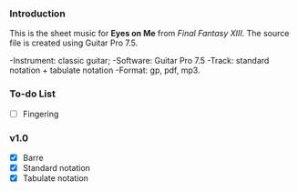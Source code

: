 ### Introduction

This is the sheet music for **Eyes on Me** from *Final Fantasy XIII*. The source file is created using Guitar Pro 7.5.

-Instrument: classic guitar;
-Software: Guitar Pro 7.5
-Track: standard notation + tabulate notation
-Format: gp, pdf, mp3.

### To-do List

- [ ] Fingering

### v1.0

- [x] Barre
- [x] Standard notation
- [x] Tabulate notation 